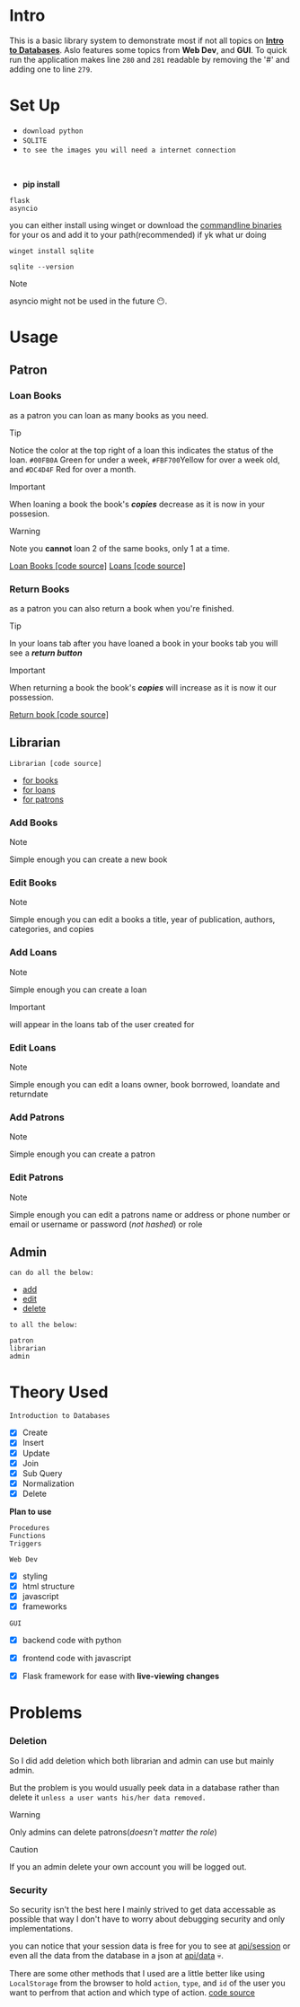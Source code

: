 # Intro
This is a basic library system to demonstrate most if not all topics on <ins> **Intro to Databases**</ins>. Aslo features some topics from **Web Dev**, and **GUI**.
To quick run the application makes line `280` and `281` readable by removing the '#' and adding one to line `279`.

# Set Up
- `download python ` <br>
- `SQLITE`
- `to see the images you will need a internet connection`
<br>

- **pip install**
```
flask
asyncio
```

you can either install using winget or download the [commandline binaries](https://www.sqlite.org/download.html) for your os and add it to your path(recommended) if yk what ur doing
```
winget install sqlite
```
```
sqlite --version
```

> [!NOTE]
> asyncio might not be used in the future :no_mouth:.

# Usage 

## Patron
### Loan Books
as a patron you can loan as many books as you need.

> [!TIP]
> Notice the color at the top right of a loan this indicates the status of the loan. `#00FB0A` Green for under a week, `#FBF700`Yellow for over a week old, and `#DC4D4F` Red for over a month.

> [!IMPORTANT]
> When loaning a book the book's ***copies*** decrease as it is now in your possesion.

> [!WARNING]
> Note you **cannot** loan 2 of the same books, only 1 at a time.

[Loan Books [code source]](static/js/loadBooks.js)
[Loans [code source] ](static/js/loadLoans.js)

### Return Books
as a patron you can also return a book when you're finished.

> [!TIP]
> In your loans tab after you have loaned a book in your books tab you will see a ***return button***

> [!IMPORTANT]
> When returning a book the book's ***copies*** will increase as it is now it our possession.

[Return book [code source]](static/js/returnBook.js)

## Librarian

`Librarian [code source]`
- [for books](static/js/managebooks.js)
- [for loans](static/js/manageloans.js)
- [for patrons](static/js/managePatrons.js)


### Add Books
> [!NOTE]
> Simple enough you can create a new book
### Edit Books
> [!NOTE]
> Simple enough you can edit a books a title, year of publication, authors, categories, and copies
### Add Loans
> [!NOTE]
> Simple enough you can create a loan

> [!IMPORTANT]
>will appear in the loans tab of the user created for
### Edit Loans
> [!NOTE]
> Simple enough you can edit a loans owner, book borrowed, loandate and returndate
### Add Patrons
> [!NOTE]
> Simple enough you can create a patron
### Edit Patrons
> [!NOTE]
> Simple enough you can edit a patrons name or address or phone number or email or username or password (*not hashed*) or role
## Admin
`can do all the below:`
- [add](#add-books)
- [edit](#edit-books)
- [delete](#deletion)

`to all the below: `
```
patron
librarian
admin
```


# Theory Used
`Introduction to Databases`

- [x] Create
- [x] Insert
- [x] Update
- [x] Join
- [x] Sub Query
- [x] Normalization
- [x] Delete

**Plan to use**
```
Procedures
Functions
Triggers
```

`Web Dev`
- [x] styling
- [x] html structure
- [x] javascript
- [x] frameworks

`GUI`
- [x] backend code with python
- [x] frontend code with javascript
- [x] Flask framework for ease with **live-viewing changes**





# Problems

### Deletion
So I did add deletion which both librarian and admin can use but mainly admin.

But the problem is you would usually peek data in a database rather than delete it `unless a user wants his/her data removed.`

> [!WARNING]
> Only admins can delete patrons(*doesn't matter the role*)

> [!CAUTION]
> If you an admin delete your own account you will be logged out.

### Security

So security isn't the best here I mainly strived to get data accessable as possible that way I don't have to worry about debugging security and only implementations.

you can notice that your session data is free for you to see at [api/session](http://127.0.0.1:5000/api/session) or even all the data from the database in a json at [api/data](http://127.0.0.1:5000/api/data) :skull:.

There are some other methods that I used are a little better like using `LocalStorage` from the browser to hold `action`, `type`, and `id` of the user you want to perfrom that action and which type of action. [code source](static/js/add-edit.js)
